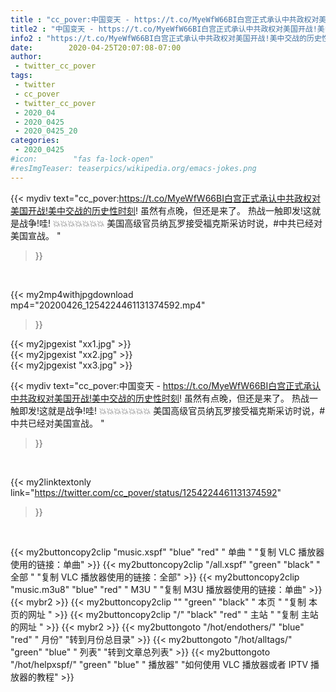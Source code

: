 ```yaml
---
title : "cc_pover:中国变天 - https://t.co/MyeWfW66BI白宫正式承认中共政权对美国开战!美中交战的历史性时刻!  虽然有点晚，但还是来了。  热战一触即发!这就是战争!哇!  💥💥💥💥💥💥💥  美国高级官员纳瓦罗接受福克斯采访时说，#中共已经对美国宣战。 "
title2 : "中国变天 - https://t.co/MyeWfW66BI白宫正式承认中共政权对美国开战!美中交战的历史性时刻!  虽然有点晚，但还是来了。  热战一触即发!这就是战争!哇!  💥💥💥💥💥💥💥  美国高级官员纳瓦罗接受福克斯采访时说，#中共已经对美国宣战。 "
info2 : "https://t.co/MyeWfW66BI白宫正式承认中共政权对美国开战!美中交战的历史性时刻!  虽然有点晚，但还是来了。  热战一触即发!这就是战争!哇!  💥💥💥💥💥💥💥  美国高级官员纳瓦罗接受福克斯采访时说，#中共已经对美国宣战。 "
date:        2020-04-25T20:07:08-07:00
author:
 - twitter_cc_pover
tags:
 - twitter
 - cc_pover
 - twitter_cc_pover
 - 2020_04
 - 2020_0425
 - 2020_0425_20
categories:
 - 2020_0425
#icon:        "fas fa-lock-open"
#resImgTeaser: teaserpics/wikipedia.org/emacs-jokes.png
---
```


{{< mydiv text="cc_pover:https://t.co/MyeWfW66BI白宫正式承认中共政权对美国开战!美中交战的历史性时刻!  虽然有点晚，但还是来了。  热战一触即发!这就是战争!哇!  💥💥💥💥💥💥💥  美国高级官员纳瓦罗接受福克斯采访时说，#中共已经对美国宣战。 "
>}}
<br>


{{< my2mp4withjpgdownload mp4="20200426_1254224461131374592.mp4"
>}}

{{< my2jpgexist "xx1.jpg" >}}<br>
{{< my2jpgexist "xx2.jpg" >}}<br>
{{< my2jpgexist "xx3.jpg" >}}<br>



{{< mydiv text="cc_pover:中国变天 - https://t.co/MyeWfW66BI白宫正式承认中共政权对美国开战!美中交战的历史性时刻!  虽然有点晚，但还是来了。  热战一触即发!这就是战争!哇!  💥💥💥💥💥💥💥  美国高级官员纳瓦罗接受福克斯采访时说，#中共已经对美国宣战。 "
>}}
<br>

{{< my2linktextonly link="https://twitter.com/cc_pover/status/1254224461131374592"
>}}


<br>

{{< my2buttoncopy2clip "music.xspf"        "blue"   "red"    " 单曲 "  "复制 VLC 播放器使用的链接：单曲" >}} {{< my2buttoncopy2clip "/all.xspf"         "green"  "black"  " 全部 "  "复制 VLC 播放器使用的链接：全部" >}} {{< my2buttoncopy2clip "music.m3u8"        "blue"   "red"    " M3U  "    "复制 M3U 播放器使用的链接：单曲" >}} {{< mybr2 >}} {{< my2buttoncopy2clip ""                  "green"  "black"  " 本页 "    "复制 本页的网址 " >}} {{< my2buttoncopy2clip "/"                 "black"  "red"    " 主站 "    "复制 主站的网址 " >}} {{< mybr2 >}} {{< my2buttongoto      "/hot/endothers/"   "blue"   "red"    " 月份"   "转到月份总目录" >}} {{< my2buttongoto      "/hot/alltags/"     "green"  "blue"   " 列表"   "转到文章总列表" >}} {{< my2buttongoto      "/hot/helpxspf/"    "green"  "blue"   " 播放器" "如何使用 VLC 播放器或者 IPTV 播放器的教程" >}} 
